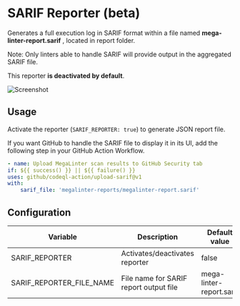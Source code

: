 # SARIF Reporter (beta)

Generates a full execution log in SARIF format within a file named **mega-linter-report.sarif** , located in report folder.

Note: Only linters able to handle SARIF will provide output in the aggregated SARIF file.

This reporter **is deactivated by default**.

![Screenshot](../assets/images/SarifReporter.jpg)

## Usage

Activate the reporter (`SARIF_REPORTER: true`) to generate JSON report file.

If you want GitHub to handle the SARIF file to display it in its UI, add the following step in your GitHub Action Workflow.

```yaml
- name: Upload MegaLinter scan results to GitHub Security tab
if: ${{ success() }} || ${{ failure() }}
uses: github/codeql-action/upload-sarif@v1
with:
    sarif_file: 'megalinter-reports/megalinter-report.sarif'
```

## Configuration

| Variable                    | Description                           | Default value           |
|-----------------------------|---------------------------------------|-------------------------|
| SARIF_REPORTER               | Activates/deactivates reporter        | false                   |
| SARIF_REPORTER_FILE_NAME     | File name for SARIF report output file | mega-linter-report.sarif |
